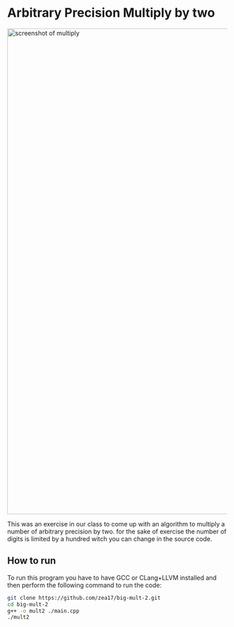 # Arbitrary Precision Multiply by two

<img width="1113" alt="screenshot of multiply" src="https://github.com/zea17/big-mult-2/assets/93328643/dd82b625-92c8-4844-9064-0d61c7d13fa0">

 This was an exercise in our class to come up with an algorithm to multiply a number of arbitrary precision by two. for the sake of exercise the number of digits is limited by a hundred witch you can change in the source code.

 ## How to run

To run this program you have to have GCC or CLang+LLVM installed and then perform the following command to run the code:

 ```bash
 git clone https://github.com/zea17/big-mult-2.git
 cd big-mult-2
 g++ -o mult2 ./main.cpp
 ./mult2
 ```
